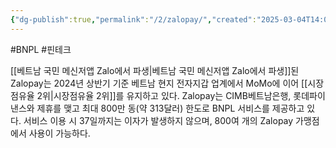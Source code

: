 ```yaml
---
{"dg-publish":true,"permalink":"/2/zalopay/","created":"2025-03-04T14:04:30.093+09:00","updated":"2025-07-29T21:37:05.431+09:00"}
---
```


#BNPL #핀테크 

[[베트남 국민 메신저앱 Zalo에서 파생\|베트남 국민 메신저앱 Zalo에서 파생]]된 Zalopay는 2024년 상반기 기준 베트남 현지 전자지갑 업계에서 MoMo에 이어 [[시장점유율 2위\|시장점유율 2위]]를 유지하고 있다. Zalopay는 CIMB베트남은행, 롯데파이낸스와 제휴를 맺고 최대 800만 동(약 313달러) 한도로 BNPL 서비스를 제공하고 있다. 서비스 이용 시 37일까지는 이자가 발생하지 않으며, 800여 개의 Zalopay 가맹점에서 사용이 가능하다.